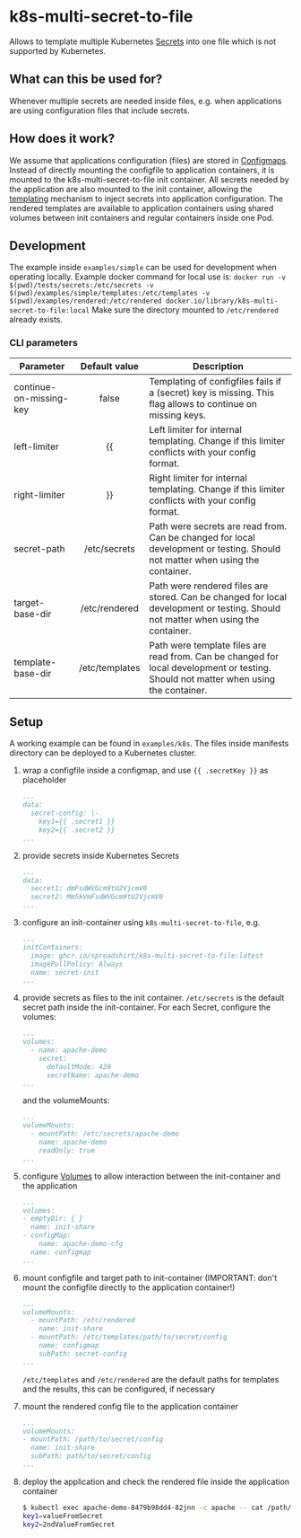 # k8s-multi-secret-to-file
Allows to template multiple Kubernetes [Secrets](https://kubernetes.io/docs/concepts/configuration/secret/) into one file which is not supported by Kubernetes.

## What can this be used for?
Whenever multiple secrets are needed inside files, e.g. when applications are using configuration files that include secrets.

## How does it work?
We assume that applications configuration (files) are stored in [Configmaps](https://kubernetes.io/docs/concepts/configuration/configmap/). Instead of directly mounting the configfile to application containers, it is mounted to the k8s-multi-secret-to-file init container.
All secrets needed by the application are also mounted to the init container, allowing the [templating](https://pkg.go.dev/text/template) mechanism to inject secrets into application configuration. The rendered templates are available to application containers using shared volumes between init containers and regular containers inside one Pod.

## Development
The example inside `examples/simple` can be used for development when operating locally. Example docker command for local use is:
`docker run -v $(pwd)/tests/secrets:/etc/secrets -v $(pwd)/examples/simple/templates:/etc/templates -v $(pwd)/examples/rendered:/etc/rendered docker.io/library/k8s-multi-secret-to-file:local`
Make sure the directory mounted to `/etc/rendered` already exists.
### CLI parameters
| Parameter               | Default value  | Description                                                                                                                          |
|-------------------------|:--------------:|--------------------------------------------------------------------------------------------------------------------------------------|
| continue-on-missing-key |     false      | Templating of configfiles fails if a (secret) key is missing. This flag allows to continue on missing keys.                          |
| left-limiter            |       {{       | Left limiter for internal templating. Change if this limiter conflicts with your config format.                                      |
| right-limiter           |       }}       | Right limiter for internal templating. Change if this limiter conflicts with your config format.                                     |
| secret-path           |  /etc/secrets  | Path were secrets are read from. Can be changed for local development or testing. Should not matter when using the container.        |
| target-base-dir           | /etc/rendered  | Path were rendered files are stored. Can be changed for local development or testing. Should not matter when using the container.    |
| template-base-dir           | /etc/templates | Path were template files are read from. Can be changed for local development or testing. Should not matter when using the container. |

## Setup
A working example can be found in `examples/k8s`. The files inside manifests directory can be deployed to a Kubernetes cluster.

1. wrap a configfile inside a configmap, and use `{{ .secretKey }}` as placeholder

    ```yaml
    ...
    data:
      secret-config: |-
        key1={{ .secret1 }}
        key2={{ .secret2 }}
    ...
    ```

2. provide secrets inside Kubernetes Secrets

    ```yaml
    ...
    data:
      secret1: dmFsdWVGcm9tU2VjcmV0
      secret2: Mm5kVmFsdWVGcm9tU2VjcmV0
    ...
    ```

3. configure an init-container using `k8s-multi-secret-to-file`, e.g.

    ```yaml
    ...
    initContainers:
      image: ghcr.io/spreadshirt/k8s-multi-secret-to-file:latest
      imagePullPolicy: Always
      name: secret-init
    ...
    ```

4. provide secrets as files to the init container. `/etc/secrets` is the default secret path inside the init-container. For each Secret, configure the volumes:
    ```yaml
    ...
    volumes:
      - name: apache-demo
        secret:
          defaultMode: 420
          secretName: apache-demo
    ...
    ```
   
   and the volumeMounts:
    ```yaml
    ...
    volumeMounts:
      - mountPath: /etc/secrets/apache-demo
        name: apache-demo
        readOnly: true
    ...
    ```

5. configure [Volumes](https://kubernetes.io/docs/concepts/storage/volumes/) to allow interaction between the init-container and the application

    ```yaml
    ...
    volumes:
    - emptyDir: { }
      name: init-share
    - configMap:
        name: apache-demo-cfg
      name: configmap
    ...
    ```

6. mount configfile and target path to init-container (IMPORTANT: don't mount the configfile directly to the application container!)

    ```yaml
    ...
    volumeMounts:
      - mountPath: /etc/rendered
        name: init-share
      - mountPath: /etc/templates/path/to/secret/config
        name: configmap
        subPath: secret-config
    ...
    ```

    `/etc/templates` and `/etc/rendered` are the default paths for templates and the results, this can be configured, if necessary

7. mount the rendered config file to the application container

    ```yaml
    ...
    volumeMounts:
    - mountPath: /path/to/secret/config
      name: init-share
      subPath: path/to/secret/config
    ...
    ```

8. deploy the application and check the rendered file inside the application container 

    ```sh
    $ kubectl exec apache-demo-8479b98dd4-82jnn -c apache -- cat /path/to/secret/config
   key1=valueFromSecret
   key2=2ndValueFromSecret
    ```